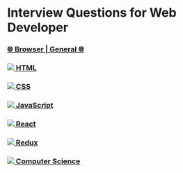 # Interview Questions for Web Developer

### [:globe_with_meridians: Browser | General :globe_with_meridians:](./questions/browser.md)

### [<img src="https://img.shields.io/badge/html5-%23E34F26.svg?style=for-the-badge&logo=html5&logoColor=white"/> HTML](./questions/html.md)

### [ <img src="https://img.shields.io/badge/css3-%231572B6.svg?style=for-the-badge&logo=css3&logoColor=white" /> CSS](./questions/css.md)

### [<img src="https://img.shields.io/badge/javascript-%23323330.svg?style=for-the-badge&logo=javascript&logoColor=%23F7DF1E"/> JavaScript](./questions/js.md)

### [<img src="https://img.shields.io/badge/react-%2320232a.svg?style=for-the-badge&logo=react&logoColor=%2361DAFB"/> React](./questions/react.md)

### [<img src="https://img.shields.io/badge/Redux-red?style=for-the-badge"/> Redux](./questions/redux.md)

### [<img src="https://img.shields.io/badge/CS-blue?style=for-the-badge"/> Computer Science](./questions/cs.md)
